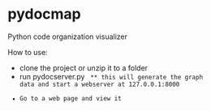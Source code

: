 # pydocmap
Python code organization visualizer

How to use:
* clone the project or unzip it to a folder
* run pydocserver.py <code tree root>
** this will generate the graph data and start a webserver at 127.0.0.1:8000
* Go to a web page and view it
